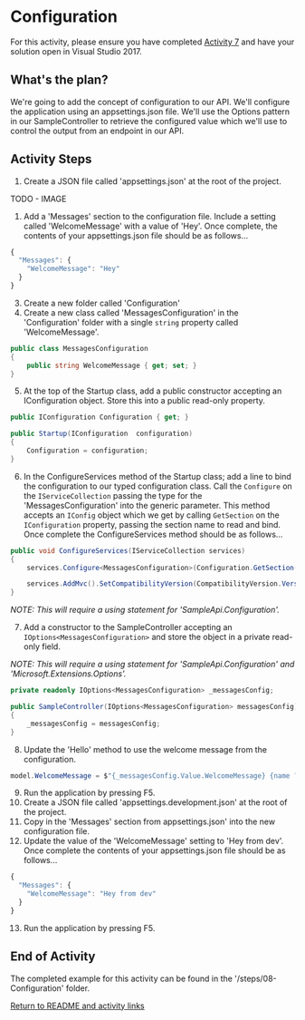 
# Configuration

For this activity, please ensure you have completed [Activity 7](07-AcceptingPostedData.md) and have your solution open in Visual Studio 2017.

## What's the plan?

We're going to add the concept of configuration to our API. We'll configure the application using an appsettings.json file.  We'll use the Options pattern in our SampleController to retrieve the configured value which we'll use to control the output from an endpoint in our API.

## Activity Steps

1. Create a JSON file called 'appsettings.json' at the root of the project.

TODO - IMAGE

1. Add a 'Messages' section to the configuration file. Include a setting called 'WelcomeMessage' with a value of 'Hey'. Once complete, the contents of your appsettings.json file should be as follows...

``` javascript
{
  "Messages": {
    "WelcomeMessage": "Hey"
  }
}
```

3. Create a new folder called 'Configuration'
4. Create a new class called 'MessagesConfiguration' in the 'Configuration' folder with a single `string` property called 'WelcomeMessage'.

``` csharp
public class MessagesConfiguration
{
    public string WelcomeMessage { get; set; }
}
```

5. At the top of the Startup class, add a public constructor accepting an IConfiguration object. Store this into a public read-only property.

``` csharp
public IConfiguration Configuration { get; }

public Startup(IConfiguration  configuration)
{
    Configuration = configuration;
}
```

6. In the ConfigureServices method of the Startup class; add a line to bind the configuration to our typed configuration class. Call the `Configure` on the `IServiceCollection` passing the type for the 'MessagesConfiguration' into the generic parameter. This method accepts an `IConfig` object which we get by calling `GetSection` on the `IConfiguration` property, passing the section name to read and bind. Once complete the ConfigureServices method should be as follows...

``` csharp
public void ConfigureServices(IServiceCollection services)
{
    services.Configure<MessagesConfiguration>(Configuration.GetSection("Messages"));

    services.AddMvc().SetCompatibilityVersion(CompatibilityVersion.Version_2_1);
}
```

*NOTE: This will require a using statement for 'SampleApi.Configuration'.*

7. Add a constructor to the SampleController accepting an `IOptions<MessagesConfiguration>` and store the object in a private read-only field.

*NOTE: This will require a using statement for 'SampleApi.Configuration' and 'Microsoft.Extensions.Options'.*

``` csharp
private readonly IOptions<MessagesConfiguration> _messagesConfig;

public SampleController(IOptions<MessagesConfiguration> messagesConfig)
{
    _messagesConfig = messagesConfig;
}
```

8. Update the 'Hello' method to use the welcome message from the configuration.

``` csharp
model.WelcomeMessage = $"{_messagesConfig.Value.WelcomeMessage} {name ?? "whoever you are!"}";
```

9. Run the application by pressing F5.
10. Create a JSON file called 'appsettings.development.json' at the root of the project.
11. Copy in the 'Messages' section from appsettings.json' into the new configuration file. 
12. Update the value of the 'WelcomeMessage' setting to 'Hey from dev'. Once complete the contents of your appsettings.json file should be as follows...

``` javascript
{
  "Messages": {
    "WelcomeMessage": "Hey from dev"
  }
}
```

13. Run the application by pressing F5.

## End of Activity

The completed example for this activity can be found in the '/steps/08-Configuration' folder.

[Return to README and activity links](../README.md)